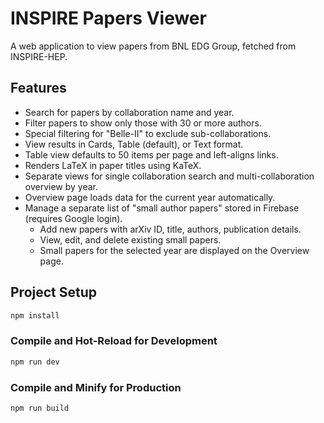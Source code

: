 # INSPIRE Papers Viewer

A web application to view papers from BNL EDG Group, fetched from INSPIRE-HEP.

## Features

*   Search for papers by collaboration name and year.
*   Filter papers to show only those with 30 or more authors.
*   Special filtering for "Belle-II" to exclude sub-collaborations.
*   View results in Cards, Table (default), or Text format.
*   Table view defaults to 50 items per page and left-aligns links.
*   Renders LaTeX in paper titles using KaTeX.
*   Separate views for single collaboration search and multi-collaboration overview by year.
*   Overview page loads data for the current year automatically.
*   Manage a separate list of "small author papers" stored in Firebase (requires Google login).
    *   Add new papers with arXiv ID, title, authors, publication details.
    *   View, edit, and delete existing small papers.
    *   Small papers for the selected year are displayed on the Overview page.

## Project Setup

```sh
npm install
```

### Compile and Hot-Reload for Development

```sh
npm run dev
```

### Compile and Minify for Production

```sh
npm run build
```

